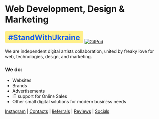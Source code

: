 # Web Development, Design & Marketing

[![StandWithUkraine](https://raw.githubusercontent.com/vshymanskyy/StandWithUkraine/main/badges/StandWithUkraine.svg)](https://github.com/vshymanskyy/StandWithUkraine)
[![GitPod](https://img.shields.io/badge/Contribute%20with-Gitpod-908a85?logo=gitpod)](https://gitpod.io/#https://github.com/digitalandyeu/.github)

We are independent digital artists collaboration, united by freaky love for web, technologies, design, and marketing.

### We do:

-   Websites
-   Brands
-   Advertisements
-   IT support for Online Sales
-   Other small digital solutions for modern business needs

[Instagram](https://www.instagram.com/digitalandy.eu) | [Contacts](https://raw.githubusercontent.com/digitalandyeu/.github/main/public/data/contacts.json) | [Referrals](https://raw.githubusercontent.com/digitalandyeu/.github/main/public/data/referrals.json) | [Reviews](https://raw.githubusercontent.com/digitalandyeu/.github/main/public/data/reviews.json) | [Socials](https://raw.githubusercontent.com/digitalandyeu/.github/main/public/data/socials.json)
